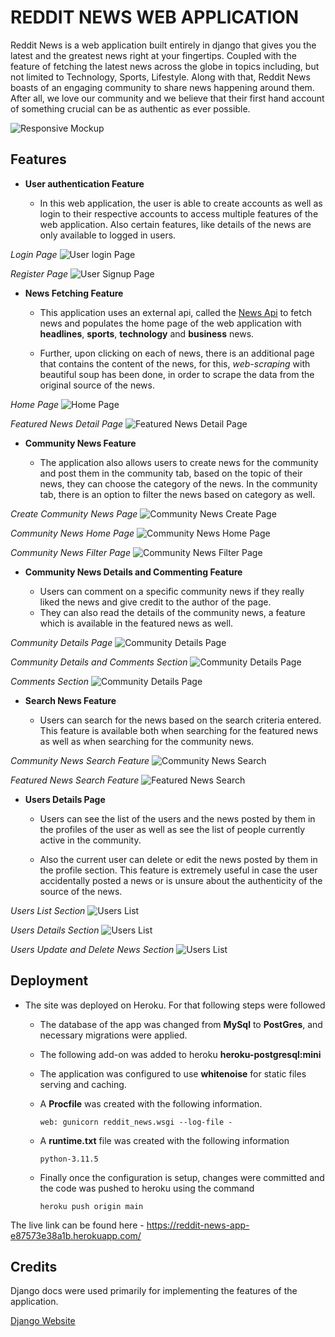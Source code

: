 # REDDIT NEWS WEB APPLICATION

Reddit News is a web application built entirely in django that gives you the latest and the greatest news right at your fingertips.
Coupled with the feature of fetching the latest news across the globe in topics including, but not limited to Technology,
Sports, Lifestyle.
Along with that, Reddit News boasts of an engaging community to share news happening around them. After all, we love
our community and we believe that their first hand account of something crucial can be as authentic as ever possible.

![Responsive Mockup](readme_media/desktop.png)

## Features

- __User authentication Feature__

  - In this web application, the user is able to create accounts as well as login to their respective accounts to access multiple features of the web application. Also certain features, like details of the news are only available to logged in users.

*Login Page*
![User login Page](readme_media/login.png)

*Register Page*
![User Signup Page](readme_media/register.png "Register Page")

- __News Fetching Feature__

  - This application uses an external api, called the [News Api](https://newsapi.org/) to fetch news and populates the home page of the web application with __headlines__, __sports__, __technology__ and __business__ news.

  - Further, upon clicking on each of news, there is an additional page that contains the content of the news, for this, *web-scraping* with beautiful soup has been done, in order to scrape the data from the original source of the news.

*Home Page*
![Home Page](readme_media/home_page.png)

*Featured News Detail Page*
![Featured News Detail Page](readme_media/featured_news_detail.png)

- __Community News Feature__

  - The application also allows users to create news for the community and post them in the community tab, based on the topic of their news, they can choose the category of the news. In the community tab, there is an option to filter the news based on category as well.

*Create Community News Page*
![Community News Create Page](readme_media/community_create.png)

*Community News Home Page*
![Community News Home Page](readme_media/community_home.png)

*Community News Filter Page*
![Community News Filter Page](readme_media/community_filter.png)

- __Community News Details and Commenting Feature__

  - Users can comment on a specific community news if they really liked the news and give credit to the author of the page.
  - They can also read the details of the community news, a feature which is available in the featured news as well.

*Community Details Page*
![Community Details Page](readme_media/community_detail.png)

*Community Details and Comments Section*
![Community Details Page](readme_media/community_section.png)

*Comments Section*
![Community Details Page](readme_media/community_comments.png)

- __Search News Feature__

  - Users can search for the news based on the search criteria entered. This feature is available both when searching for the featured news as well as when searching for the community news.

*Community News Search Feature*
![Community News Search](readme_media/community_search.png)

*Featured News Search Feature*
![Featured News Search](readme_media/featured_search.png)

- __Users Details Page__

  - Users can see the list of the users and the news posted by them in the profiles of the user as well as see the list of people currently active in the community.

  - Also the current user can delete or edit the news posted by them in the profile section. This feature is extremely useful in case the user accidentally posted a news or is unsure about the authenticity of the source of the news.

*Users List Section*
![Users List](readme_media/users_list.png)

*Users Details Section*
![Users List](readme_media/users_detail.png)

*Users Update and Delete News Section*
![Users List](readme_media/users_change.png)

## Deployment

- The site was deployed on Heroku. For that following steps were followed
  - The database of the app was changed from __MySql__ to __PostGres__, and necessary migrations were applied.
  - The following add-on was added to heroku __heroku-postgresql:mini__
  - The application was configured to use __whitenoise__ for static files serving and caching.
  - A __Procfile__ was created with the following information.

    ```plain
    web: gunicorn reddit_news.wsgi --log-file -
    ```

  - A __runtime.txt__ file was created with the following information

    ```plain
    python-3.11.5
    ```

  - Finally once the configuration is setup, changes were committed and the code was pushed to heroku using the command

    ```plain
    heroku push origin main
    ```

The live link can be found here - <https://reddit-news-app-e87573e38a1b.herokuapp.com/>

## Credits

Django docs were used primarily for implementing the features of the application.

[Django Website](https://www.djangoproject.com/)
